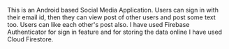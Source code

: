 This is an Android based Social Media Application. Users can sign in with their email id, then they can view post of other users and post some text too. Users can like each other's post also.
I have used Firebase Authenticator for sign in feature and for storing the data online I have used Cloud Firestore.
